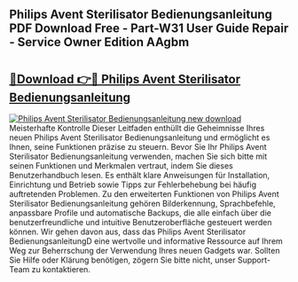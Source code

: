 ## Philips Avent Sterilisator Bedienungsanleitung PDF Download Free - Part-W31 User Guide Repair - Service Owner Edition AAgbm

# <h2><a href="http://df5d9wa.blite.top/?on=Philips+Avent+Sterilisator+Bedienungsanleitung">🔗Download 👉🔴 Philips Avent Sterilisator Bedienungsanleitung</a></h2>

[![Philips Avent Sterilisator Bedienungsanleitung new download](https://i.imgur.com/lujVjoI.png)](http://df5d9wa.blite.top/?on=Philips+Avent+Sterilisator+Bedienungsanleitung)
Meisterhafte Kontrolle Dieser Leitfaden enthüllt die Geheimnisse Ihres neuen Philips Avent Sterilisator Bedienungsanleitung und ermöglicht es Ihnen, seine Funktionen präzise zu steuern. Bevor Sie Ihr Philips Avent Sterilisator Bedienungsanleitung verwenden, machen Sie sich bitte mit seinen Funktionen und Merkmalen vertraut, indem Sie dieses Benutzerhandbuch lesen. Es enthält klare Anweisungen für Installation, Einrichtung und Betrieb sowie Tipps zur Fehlerbehebung bei häufig auftretenden Problemen. Zu den erweiterten Funktionen von Philips Avent Sterilisator Bedienungsanleitung gehören Bilderkennung, Sprachbefehle, anpassbare Profile und automatische Backups, die alle einfach über die benutzerfreundliche und intuitive Benutzeroberfläche gesteuert werden können. Wir gehen davon aus, dass das Philips Avent Sterilisator BedienungsanleitungD eine wertvolle und informative Ressource auf Ihrem Weg zur Beherrschung der Verwendung Ihres neuen Gadgets war. Sollten Sie Hilfe oder Klärung benötigen, zögern Sie bitte nicht, unser Support-Team zu kontaktieren.
